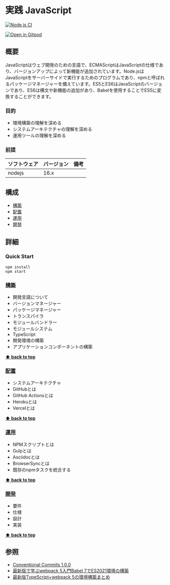 # 実践 JavaScript

[![Node.js CI](https://github.com/hiroshima-arc/javascript-in-practice/actions/workflows/node.js.yml/badge.svg)](https://github.com/hiroshima-arc/javascript-in-practice/actions/workflows/node.js.yml)

[![Open in Gitpod](https://gitpod.io/button/open-in-gitpod.svg)](https://gitpod.io/#https://github.com/hiroshima-arc/javascript-in-practice)

## 概要

JavaScriptはウェブ開発のための言語で、ECMAScriptはJavaScriptの仕様であり、バージョンアップによって新機能が追加されています。Node.jsはJavaScriptをサーバーサイドで実行するためのプログラムであり、npmと呼ばれるパッケージマネージャーを備えています。ES5とES6はJavaScriptのバージョンであり、ES6は構文や新機能の追加があり、Babelを使用することでES5に変換することができます。

### 目的

- 環境構築の理解を深める
- システムアーキテクチャの理解を深める
- 運用ツールの理解を深める

### 前提

| ソフトウェア | バージョン | 備考 |
| :----------- | :--------- | :--- |
| nodejs       | 16.x       |      |

## 構成

- [構築](#構築)
- [配置](#配置)
- [運用](#運用)
- [開発](#開発)

## 詳細

### Quick Start

```
npm install
npm start
```

### [構築](./docs/build.adoc)

- 開発言語について
- バージョンマネージャー
- パッケージマネージャー
- トランスパイラ
- モジュールバンドラー
- モジュールシステム
- TypeScript
- 開発環境の構築
- アプリケーションコンポーネントの構築

**[⬆ back to top](#構成)**

### [配置](./docs/ship.adoc)

- システムアーキテクチャ
- GitHubとは
- GitHub Actionsとは
- Herokuとは
- Vercelとは

**[⬆ back to top](#構成)**

### [運用](./docs/run.adoc)

- NPMスクリプトとは
- Gulpとは
- Asciidocとは
- BrowserSyncとは
- 既存のnpmタスクを統合する

**[⬆ back to top](#構成)**

### [開発](./docs/dev.adoc)

- 要件
- 仕様
- 設計
- 実装

**[⬆ back to top](#構成)**

## 参照
- [Conventional Commits 1.0.0](https://www.conventionalcommits.org/ja/v1.0.0/)
- [最新版で学ぶwebpack 5入門Babel 7でES2021環境の構築](https://ics.media/entry/16028/)
- [最新版TypeScript+webpack 5の環境構築まとめ](https://ics.media/entry/16329/#)
